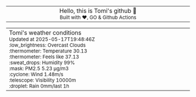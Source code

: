 
<div align="center">
<table>
<tbody>
<td align="center">
<img width="2000" height="0"><br>
Hello, this is Tomi's github 👋<br>
<sup>Built with ❤️, GO & Github Actions</sup><br>
<img width="2000" height="0">
</td>
</tbody>
</table>
</div>
<table>
<tbody>
<td align="left">
<img width="2000" height="0"><br>
Tomi's weather conditions<br>
<sup>Updated at 2025-05-17T19:48:46Z</sup><br>
<sup>:low_brightness: Overcast Clouds</sup><br>
<sup>:thermometer: Temperature 30.13 </sup><br>
<sup>:thermometer: Feels like 37.13</sup><br>
<sup>:sweat_drops: Humidity 99%</sup><br>
<sup>:mask: PM2.5 5.23 μg/m3</sup><br>
<sup>:cyclone: Wind 1.48m/s </sup><br>
<sup>:telescope: Visibility 10000m </sup><br>
<sup>:droplet: Rain 0mm/last 1h </sup><br>
<img width="2000" height="0">
</td>
<td align="left">
<img width="2000" height="0"><br>
<br>
<img width="2000" height="0">
</td>
</tbody>
</table>
</div>
    
